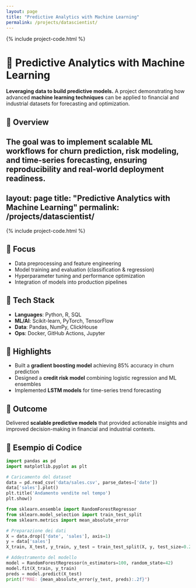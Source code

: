 ```yaml
---
layout: page
title: "Predictive Analytics with Machine Learning"
permalink: /projects/datascientist/
---
```

{% include project-code.html %}

<!-- markdownlint-disable MD025 MD022 MD032 -->

# 🤖 Predictive Analytics with Machine Learning

**Leveraging data to build predictive models.**
A project demonstrating how advanced **machine learning techniques** can be applied to financial and industrial datasets for forecasting and optimization.

## 🔹 Overview
The goal was to implement scalable ML workflows for **churn prediction**, **risk modeling**, and **time-series forecasting**, ensuring reproducibility and real-world deployment readiness.
---
layout: page
title: "Predictive Analytics with Machine Learning"
permalink: /projects/datascientist/
---
{% include project-code.html %}

<!-- markdownlint-disable MD025 MD022 MD032 -->

## 🔹 Focus
- Data preprocessing and feature engineering
- Model training and evaluation (classification & regression)
- Hyperparameter tuning and performance optimization
- Integration of models into production pipelines

## 🔹 Tech Stack
- **Languages**: Python, R, SQL
- **ML/AI**: Scikit-learn, PyTorch, TensorFlow
- **Data**: Pandas, NumPy, ClickHouse
- **Ops**: Docker, GitHub Actions, Jupyter

## 🔹 Highlights
- Built a **gradient boosting model** achieving 85% accuracy in churn prediction
- Designed a **credit risk model** combining logistic regression and ML ensembles
- Implemented **LSTM models** for time-series trend forecasting

## 🔹 Outcome
Delivered **scalable predictive models** that provided actionable insights and improved decision-making in financial and industrial contexts.

## 🔹 Esempio di Codice

```python
import pandas as pd
import matplotlib.pyplot as plt

# Caricamento del dataset
data = pd.read_csv('data/sales.csv', parse_dates=['date'])
data['sales'].plot()
plt.title('Andamento vendite nel tempo')
plt.show()
```

```python
from sklearn.ensemble import RandomForestRegressor
from sklearn.model_selection import train_test_split
from sklearn.metrics import mean_absolute_error

# Preparazione dei dati
X = data.drop(['date', 'sales'], axis=1)
y = data['sales']
X_train, X_test, y_train, y_test = train_test_split(X, y, test_size=0.2, random_state=42)

# Addestramento del modello
model = RandomForestRegressor(n_estimators=100, random_state=42)
model.fit(X_train, y_train)
preds = model.predict(X_test)
print(f"MAE: {mean_absolute_error(y_test, preds):.2f}")
```
